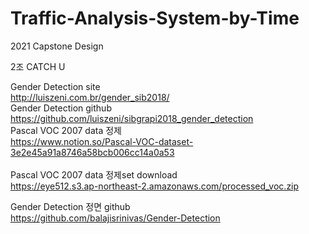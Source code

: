 # Traffic-Analysis-System-by-Time

2021 Capstone Design

2조 CATCH U

Gender Detection site<br>
http://luiszeni.com.br/gender_sib2018/<br>
Gender Detection github<br>
https://github.com/luiszeni/sibgrapi2018_gender_detection<br>
Pascal VOC 2007 data 정제<br>
https://www.notion.so/Pascal-VOC-dataset-3e2e45a91a8746a58bcb006cc14a0a53<br><br>
Pascal VOC 2007 data 정제set download<br>
https://eye512.s3.ap-northeast-2.amazonaws.com/processed_voc.zip<br>

Gender Detection 정면 github<br>
https://github.com/balajisrinivas/Gender-Detection<br>
